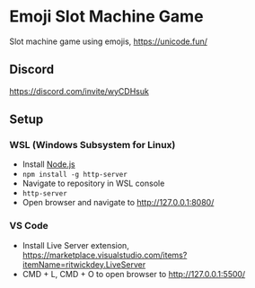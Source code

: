 # Emoji Slot Machine Game
Slot machine game using emojis, https://unicode.fun/

## Discord
https://discord.com/invite/wyCDHsuk

## Setup

### WSL (Windows Subsystem for Linux)
- Install [Node.js](https://nodejs.org/en)
- `npm install -g http-server`
- Navigate to repository in WSL console
- `http-server`
- Open browser and navigate to http://127.0.0.1:8080/

### VS Code
- Install Live Server extension, https://marketplace.visualstudio.com/items?itemName=ritwickdey.LiveServer
- CMD + L, CMD + O to open browser to http://127.0.0.1:5500/
